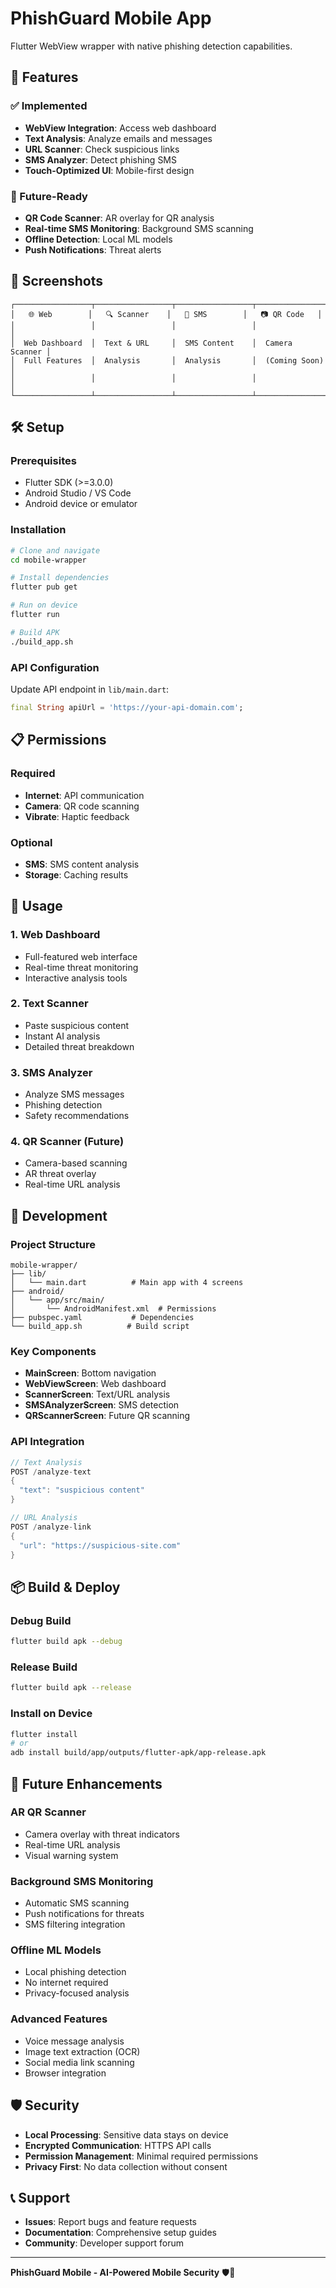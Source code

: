 # PhishGuard Mobile App

Flutter WebView wrapper with native phishing detection capabilities.

## 🚀 Features

### ✅ Implemented
- **WebView Integration**: Access web dashboard
- **Text Analysis**: Analyze emails and messages
- **URL Scanner**: Check suspicious links
- **SMS Analyzer**: Detect phishing SMS
- **Touch-Optimized UI**: Mobile-first design

### 🔮 Future-Ready
- **QR Code Scanner**: AR overlay for QR analysis
- **Real-time SMS Monitoring**: Background SMS scanning
- **Offline Detection**: Local ML models
- **Push Notifications**: Threat alerts

## 📱 Screenshots

```
┌─────────────────┬─────────────────┬─────────────────┬─────────────────┐
│   🌐 Web        │   🔍 Scanner    │   📱 SMS        │   📷 QR Code   │
│                 │                 │                 │                 │
│  Web Dashboard  │  Text & URL     │  SMS Content    │  Camera Scanner │
│  Full Features  │  Analysis       │  Analysis       │  (Coming Soon)  │
│                 │                 │                 │                 │
└─────────────────┴─────────────────┴─────────────────┴─────────────────┘
```

## 🛠️ Setup

### Prerequisites
- Flutter SDK (>=3.0.0)
- Android Studio / VS Code
- Android device or emulator

### Installation
```bash
# Clone and navigate
cd mobile-wrapper

# Install dependencies
flutter pub get

# Run on device
flutter run

# Build APK
./build_app.sh
```

### API Configuration
Update API endpoint in `lib/main.dart`:
```dart
final String apiUrl = 'https://your-api-domain.com';
```

## 📋 Permissions

### Required
- **Internet**: API communication
- **Camera**: QR code scanning
- **Vibrate**: Haptic feedback

### Optional
- **SMS**: SMS content analysis
- **Storage**: Caching results

## 🎯 Usage

### 1. Web Dashboard
- Full-featured web interface
- Real-time threat monitoring
- Interactive analysis tools

### 2. Text Scanner
- Paste suspicious content
- Instant AI analysis
- Detailed threat breakdown

### 3. SMS Analyzer
- Analyze SMS messages
- Phishing detection
- Safety recommendations

### 4. QR Scanner (Future)
- Camera-based scanning
- AR threat overlay
- Real-time URL analysis

## 🔧 Development

### Project Structure
```
mobile-wrapper/
├── lib/
│   └── main.dart          # Main app with 4 screens
├── android/
│   └── app/src/main/
│       └── AndroidManifest.xml  # Permissions
├── pubspec.yaml           # Dependencies
└── build_app.sh          # Build script
```

### Key Components
- **MainScreen**: Bottom navigation
- **WebViewScreen**: Web dashboard
- **ScannerScreen**: Text/URL analysis
- **SMSAnalyzerScreen**: SMS detection
- **QRScannerScreen**: Future QR scanning

### API Integration
```dart
// Text Analysis
POST /analyze-text
{
  "text": "suspicious content"
}

// URL Analysis  
POST /analyze-link
{
  "url": "https://suspicious-site.com"
}
```

## 📦 Build & Deploy

### Debug Build
```bash
flutter build apk --debug
```

### Release Build
```bash
flutter build apk --release
```

### Install on Device
```bash
flutter install
# or
adb install build/app/outputs/flutter-apk/app-release.apk
```

## 🔮 Future Enhancements

### AR QR Scanner
- Camera overlay with threat indicators
- Real-time URL analysis
- Visual warning system

### Background SMS Monitoring
- Automatic SMS scanning
- Push notifications for threats
- SMS filtering integration

### Offline ML Models
- Local phishing detection
- No internet required
- Privacy-focused analysis

### Advanced Features
- Voice message analysis
- Image text extraction (OCR)
- Social media link scanning
- Browser integration

## 🛡️ Security

- **Local Processing**: Sensitive data stays on device
- **Encrypted Communication**: HTTPS API calls
- **Permission Management**: Minimal required permissions
- **Privacy First**: No data collection without consent

## 📞 Support

- **Issues**: Report bugs and feature requests
- **Documentation**: Comprehensive setup guides
- **Community**: Developer support forum

---

**PhishGuard Mobile - AI-Powered Mobile Security** 🛡️📱
